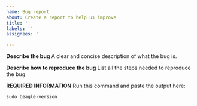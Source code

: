```yaml
---
name: Bug report
about: Create a report to help us improve
title: ''
labels: ''
assignees: ''

---
```


**Describe the bug**
A clear and concise description of what the bug is.

**Describe how to reproduce the bug**
List all the steps needed to reproduce the bug

**REQUIRED INFORMATION**
Run this command and paste the output here:
```
sudo beagle-version
```
